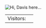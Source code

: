 ![Hi, Davis here...](https://readme-typing-svg.herokuapp.com?font=monaco&color=00e30c&size=36&vCenter=true&lines=Hi%2C+Davis+here...;Hola%2C+Davis+aquí...;Bonjour%2C+Davis+ici...;Hallo%2C+Davis+hier...;Ciao%2C+Davis+qui...;Привет%2C+Дэвис+здесь...;こんにちは、デイビスです...;你好，戴维斯在这里...;Mambo%2C+Davis+hapa...)



<table>
  <tr>
    <td>Visitors: </td>
    <td><img src="https://profile-counter.glitch.me/tibendadavis/count.svg" alt="" /></td>
  </tr>
</table>


